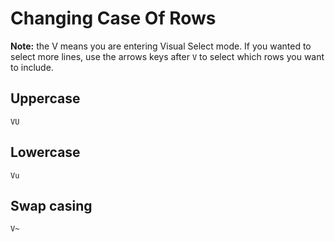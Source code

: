 # Changing Case Of Rows

**Note:** the V means you are entering Visual Select mode. If you wanted to select more lines, use the arrows keys after `V` to select which rows you want to include.

## Uppercase

```
VU
```

## Lowercase
```
Vu
```

## Swap casing
```
V~
```
